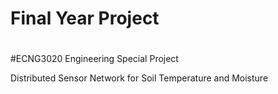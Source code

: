 # Final Year Project
#
#ECNG3020 Engineering Special Project

Distributed Sensor Network for Soil Temperature and Moisture
